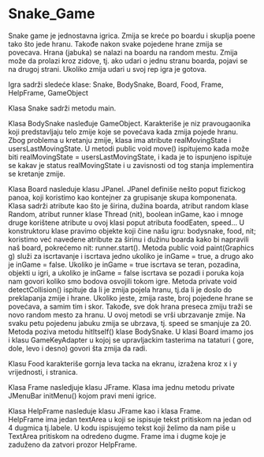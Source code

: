 Snake_Game
==========
Snake game je jednostavna igrica. Zmija se kreće po boardu i skuplja poene tako što jede hranu. Takođe nakon svake pojedene hrane zmija se povecava.
Hrana (jabuka) se nalazi na boardu na random mestu.
Zmija može da prolazi kroz zidove, tj. ako udari o jednu stranu boarda, pojavi se na drugoj strani. Ukoliko zmija udari u svoj rep igra je gotova.

Igra sadrži sledeće klase:
Snake,
BodySnake,
Board,
Food,
Frame,
HelpFrame,
GameObject

Klasa Snake sadrži metodu main.

Klasa BodySnake nasleđuje GameObject.
Karakteriše je niz pravougaonika koji predstavljaju telo zmije koje se povećava kada zmija pojede hranu.
Zbog problema u kretanju zmije, klasa ima atribute realMovingState i usersLastMovingState.
U metodi public void move() ispitujemo kada može biti realMovingState = usersLastMovingState, 
i kada je to ispunjeno ispituje se kakav je status realMovingState i u zavisnosti od tog stanja implementira se kretanje zmije.

Klasa Board nasleduje klasu JPanel. JPanel definiše nešto poput fizickog panoa, koji koristimo kao kontejner za grupisanje skupa komponenata.
Klasa sadrži atribute kao što je širina, dužina boarda, atribut random klase Random, atribut runner klase Thread (nit), boolean inGame, kao i mnoge druge korištene atribute u ovoj klasi poput atributa foodEaten, speed...
U konstruktoru klase pravimo objekte koji čine našu igru: bodysnake, food, nit; koristimo već navedene atribute za širinu i dužinu boarda kako bi napravili naš board, pokrećemo nit: runner.start().
Metoda public void paint(Graphics g) služi za iscrtavanje i iscrtava jedno ukoliko je inGame = true, a drugo ako je 
inGame = false.
Ukoliko je inGame = true iscrtava se teran, pozadina, objekti u igri, a ukoliko je inGame = false iscrtava se pozadi i poruka koja nam govori koliko smo bodova osvojili tokom igre.
Metoda private void detectCollision() ispituje da li je zmija pojela hranu, tj.da li je doslo do preklapanja zmije i hrane. Ukoliko jeste, zmija raste, broj pojedene hrane se povećava, a samim tim i skor.
Takođe, sve dok hrana preseca zmiju traži se novo random mesto za hranu. U ovoj metodi se vrši ubrzavanje zmije. 
Na svaku petu pojedenu jabuku zmija se ubrzava, tj. speed se smanjuje za 20. Metoda poziva metodu hitItself() klase BodySnake.
U klasi Board imamo jos i klasu GameKeyAdapter u kojoj se upravljackim tasterima na tataturi ( gore, dole, levo i desno) govori šta zmija da radi.

Klasu Food karakteriše gornja leva tacka na ekranu, izražena kroz x i y vrijednosti, i stranica.

Klasa Frame nasledjuje klasu JFrame. Klasa ima jednu metodu private JMenuBar initMenu() kojom pravi meni igrice.

Klasa HelpFrame nasleduje klasu JFrame kao i klasa Frame.  
HelpFrame ima jedan textArea u koji se ispisuje tekst pritiskom na jedan od 4 dugmica tj.labele. U kodu ispisujemo tekst koji želimo da nam piše u TextArea pritiskom na odredeno dugme.
Frame ima i dugme koje je zaduženo da zatvori prozor HelpFrame.
